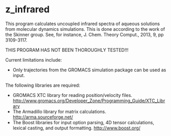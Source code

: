 # z_infrared
This program calculates uncoupled infrared spectra of aqueous solutions from molecular dynamics simulations. This is done according to the work of the Skinner group. See, for instance, J. Chem. Theory Comput., 2013, 9, pp 3109-3117.

THIS PROGRAM HAS NOT BEEN THOROUGHLY TESTED!!!

Current limitations include:
* Only trajectories from the GROMACS simulation package can be used as input.

The following libraries are required:
* GROMACS XTC library for reading position/velocity files. 
  http://www.gromacs.org/Developer_Zone/Programming_Guide/XTC_Library
* The Armadillo library for matrix calculations. http://arma.sourceforge.net/
* The Boost libraries for input option parsing, 4D tensor calculations, lexical casting, and output formatting. 
  http://www.boost.org/
